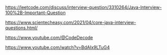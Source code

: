 
https://leetcode.com/discuss/interview-question/3310264/Java-Interview-100%2B-Important-Question


https://www.scientecheasy.com/2021/04/core-java-interview-questions.html/


https://www.youtube.com/@CodeDecode

https://www.youtube.com/watch?v=BdAIx9LTuG4

